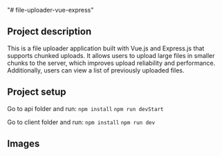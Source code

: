 "# file-uploader-vue-express" 

## Project description
This is a file uploader application built with Vue.js and Express.js that supports chunked uploads. It allows users to upload large files in smaller chunks to the server, which improves upload reliability and performance. Additionally, users can view a list of previously uploaded files.

## Project setup
Go to api folder and run:
``` npm install ```
``` npm run devStart ```

Go to client folder and run:
``` npm install ```
``` npm run dev ```


## Images
